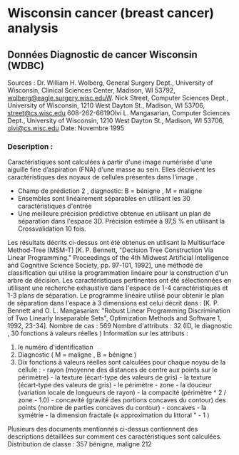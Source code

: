 # Wisconsin cancer (breast cancer) analysis

## Données Diagnostic de cancer Wisconsin (WDBC)
Sources :
  Dr. William H. Wolberg, General Surgery Dept., University of Wisconsin, Clinical Sciences Center, Madison,
  WI 53792, wolberg@eagle.surgery.wisc.eduW. Nick Street, Computer Sciences Dept., University of
  Wisconsin, 1210 West Dayton St., Madison, WI 53706, street@cs.wisc.edu 608-262-6619Olvi L.
  Mangasarian, Computer Sciences Dept., University of Wisconsin, 1210 West Dayton St., Madison, WI
  53706, olvi@cs.wisc.edu
  Date: Novembre 1995
 ### Description :
  Caractéristiques sont calculées à partir d'une image numérisée d'une aiguille fine d’aspiration (FNA) d'une
  masse au sein. Elles décrivent les caractéristiques des noyaux de cellules présentes dans l'image .
  - Champ de prédiction 2 , diagnostic: B = bénigne , M = maligne
  - Ensembles sont linéairement séparables en utilisant les 30 caractéristiques d'entrée
  - Une meilleure précision prédictive obtenue en utilisant un plan de séparation dans l'espace 3D. Précision
  estimée à 97,5 % en utilisant la Crossvalidation 10 fois.
  
  Les résultats décrits ci-dessus ont été obtenus en utilisant la Multisurface Method-Tree (MSM-T) [K. P.
  Bennett, "Decision Tree Construction Via Linear Programming." Proceedings of the 4th Midwest Artificial
  Intelligence and Cognitive Science Society, pp. 97-101, 1992], une méthode de classification qui utilise la
  programmation linéaire pour la construction d'un arbre de décision. Les caractéristiques pertinentes ont
  été sélectionnées en utilisant une recherche exhaustive dans l'espace de 1-4 caractéristiques et 1-3 plans
  de séparation.
  Le programme linéaire utilisé pour obtenir le plan de séparation dans l'espace à 3 dimensions est celui
  décrit dans :
  [K. P. Bennett and O. L. Mangasarian: "Robust Linear Programming Discrimination of Two Linearly
  Inseparable Sets", Optimization Methods and Software 1, 1992, 23-34].
  Nombre de cas : 569
  Nombre d'attributs : 32 (ID, le diagnostic , 30 fonctions à valeurs réelles )
  Information sur les attributs :
  1) le numéro d'identification
  2) Diagnostic ( M = maligne , B = bénigne )
  3) Dix fonctions à valeurs réelles sont calculées pour chaque noyau de la cellule :
    - rayon (moyenne des distances de centre aux points sur le périmètre)
    - la texture (écart-type des valeurs de gris)
    - la texture (écart-type des valeurs de gris)
    - le périmètre
    - zone
    - la douceur (variation locale de longueurs de rayon)
    - la compacité (périmètre ^ 2 / zone - 1.0)
    - concavité (gravité des portions concaves du contour) des points (nombre de parties concaves
    du contour)
    - concaves
    - la symétrie
    - la dimension fractale (« approximation du littoral " - 1 )
  
  Plusieurs des documents mentionnés ci-dessus contiennent des descriptions détaillées sur comment ces
  caractéristiques sont calculées.
  Distribution de classe : 357 bénigne, maligne 212
